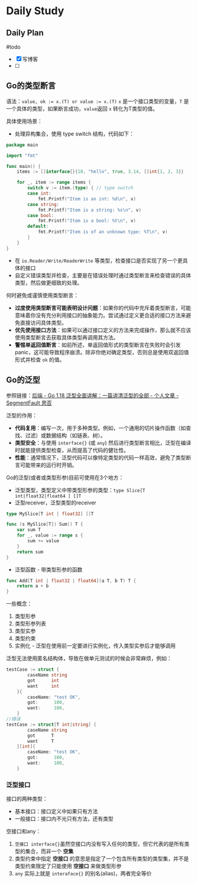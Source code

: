 # Daily Study
## Daily Plan
#todo
- [x] 写博客
- [ ] 
## Go的类型断言
语法：`value, ok := x.(T) or value := x.(T)` `x` 是一个接口类型的变量，`T` 是一个具体的类型，如果断言成功，`value`返回 `x` 
转化为T类型的值。

具体使用场景：
- 处理异构集合，使用 type switch 结构，代码如下：
```go
package main

import "fmt"

func main() {
    items := []interface{}{10, "hello", true, 3.14, []int{1, 2, 3}}

    for _, item := range items {
        switch v := item.(type) { // type switch
        case int:
            fmt.Printf("Item is an int: %d\n", v)
        case string:
            fmt.Printf("Item is a string: %s\n", v)
        case bool:
            fmt.Printf("Item is a bool: %t\n", v)
        default:
            fmt.Printf("Item is of an unknown type: %T\n", v)
        }
    }
}
```
- 在 `io.Reader/Write/ReaderWrite` 等类型，检查接口是否实现了另一个更具体的接口
- 自定义错误类型并检查，主要是在错误处理时通过类型断言来检查错误的具体类型，然后做更细致的处理。

何时避免或谨慎使用类型断言：
- **过度使用类型断言可能表明设计问题**：如果你的代码中充斥着类型断言，可能意味着你没有充分利用接口的抽象能力。尝试通过定义更合适的接口方法来避免直接访问具体类型。
- **优先使用接口方法**：如果可以通过接口定义的方法来完成操作，那么就不应该使用类型断言去获取具体类型再调用其方法。
- **警惕单返回值断言**：如前所述，单返回值形式的类型断言在失败时会引发 panic，这可能导致程序崩溃。除非你绝对确定类型，否则总是使用双返回值形式并检查 `ok` 的值。

## Go的泛型
参照链接：[后端 - Go 1.18 泛型全面讲解：一篇讲清泛型的全部 - 个人文章 - SegmentFault 思否](https://segmentfault.com/a/1190000041634906)

泛型的作用：
- **代码复用**：编写一次，用于多种类型。例如，一个通用的切片操作函数（如查找、过滤）或数据结构（如链表、树）。
- **类型安全**：与使用 `interface{}` (或 `any`) 然后进行类型断言相比，泛型在编译时就能提供类型检查，从而提高了代码的健壮性。
- **性能**：通常情况下，泛型代码可以像特定类型的代码一样高效，避免了类型断言可能带来的运行时开销。

Go的泛型(或者或类型形参)目前可使用在3个地方：
- 泛型类型，类型定义中带类型形参的类型：`type Slice[T int|float32|float64 ] []T`
- 泛型receiver，泛型类型的receiver
```go
type MySlice[T int | float32] []T

func (s MySlice[T]) Sum() T {
    var sum T
    for _, value := range s {
        sum += value
    }
    return sum
}
```
- 泛型函数 - 带类型形参的函数
```go
func Add[T int | float32 | float64](a T, b T) T {
    return a + b
}
```


一些概念：
1. 类型形参
2. 类型形参列表
3. 类型实参
4. 类型约束
5. 实例化 - 泛型在使用前一定要进行实例化，传入类型实参后才能够调用

泛型无法使用匿名结构体，导致在做单元测试的时候会非常麻烦，例如：
```go
testCase := struct {
        caseName string
        got      int
        want     int
    }{
        caseName: "test OK",
        got:      100,
        want:     100,
    }
//错误    
testCase := struct[T int|string] {
        caseName string
        got      T
        want     T
    }[int]{
        caseName: "test OK",
        got:      100,
        want:     100,
    }
```


### 泛型接口
接口的两种类型：
- 基本接口：接口定义中如果只有方法
- 一般接口：接口内不光只有方法，还有类型

空接口和any：
1. `空接口 interface{}`虽然空接口内没有写入任何的类型，但它代表的是所有类型的集合，而非一个 **空集**
2. 类型约束中指定 **空接口** 的意思是指定了一个包含所有类型的类型集，并不是类型约束限定了只能使用 **空接口** 来做类型形参
3. `any` 实际上就是 `interaface{}` 的别名(alias)，两者完全等价

